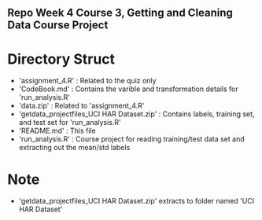 ## Repo Week 4 Course 3, Getting and Cleaning Data Course Project

# Directory Struct
- 'assignment_4.R' : Related to the quiz only
- 'CodeBook.md' : Contains the varible and transformation details for 'run_analysis.R'
- 'data.zip' : Related to 'assignment_4.R'
- 'getdata_projectfiles_UCI HAR Dataset.zip' : Contains labels, training set, and test set for 'run_analysis.R'
- 'README.md' : This file
- 'run_analysis.R' : Course project for reading training/test data set and extracting out the mean/std labels

# Note
- 'getdata_projectfiles_UCI HAR Dataset.zip' extracts to folder named 'UCI HAR Dataset'
